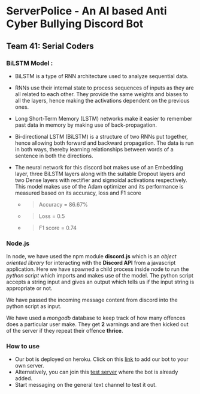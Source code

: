 # ServerPolice - An AI based Anti Cyber Bullying Discord Bot
## Team 41: Serial Coders

###  BiLSTM Model :

> 

 - BiLSTM is a type of RNN architecture used to analyze sequential data.
 - RNNs use their internal state to process sequences of inputs as they are all related to each other.  They provide the same weights  and biases to all the layers, hence making the activations dependent on the previous ones.

   > 
 - Long Short-Term Memory (LSTM) networks make it easier to remember past data in memory by making use of back-propagation.

   > 

 - Bi-directional LSTM (BiLSTM) is a structure of two RNNs put together, hence allowing both forward and backward propagation. The    data is run in both ways, thereby learning relationships between    words of a sentence in both the directions.

   > 

 - The neural network for this discord bot makes use of an Embedding layer, three BiLSTM layers along with the suitable Dropout layers and two Dense layers with rectifier and sigmoidal activations respectively. This model makes use of the Adam optimizer and its performance is measured based on its accuracy, loss and F1 score
    - > Accuracy = 86.67%
    - > Loss = 0.5
    - > F1 score = 0.74
    
### Node.js

In node, we have used the npm module **discord.js** which is an *object oriented library* for interacting with the **Discord API** from a javascript application. Here we have spawned a child process inside node
to run the *python script* which imports and makes use of the model. The python script accepts a string input and gives an output which tells us if the input string is appropriate or not. 

We have passed the incoming message content from discord into the python script as input. 

We have used a *mongodb* database to keep track of how many offences does a particular user make. They get **2** warnings and are then kicked out of the server if they repeat their offence **thrice**.

### How to use

+ Our bot is deployed on heroku. Click on this [link](https://tinyurl.com/serialhackers) to add our bot to your own server.
+ Alternatively, you can join this [test server](https://discord.gg/e5HZGvdGDg) where the bot is already added. 
+ Start messaging on the general text channel to test it out.
